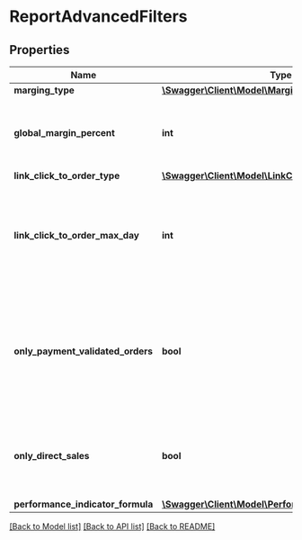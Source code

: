 # ReportAdvancedFilters

## Properties
Name | Type | Description | Notes
------------ | ------------- | ------------- | -------------
**marging_type** | [**\Swagger\Client\Model\MargingType**](MargingType.md) |  | 
**global_margin_percent** | **int** | If the margin type is &#39;Global&#39;, indicate the percentage of sale price. | [optional] 
**link_click_to_order_type** | [**\Swagger\Client\Model\LinkClickToOrderType**](LinkClickToOrderType.md) |  | 
**link_click_to_order_max_day** | **int** | If the linkOrderType is OnClickDate, indicate the max day to search the click from the order | [optional] 
**only_payment_validated_orders** | **bool** | If true, you will get the only the orders with payment validated. Otherwise, you will get all orders validated or not. | 
**only_direct_sales** | **bool** | If true, you will get only direct sales. Otherwise the indirect sales will be included. | 
**performance_indicator_formula** | [**\Swagger\Client\Model\PerformanceIndicatorFormula**](PerformanceIndicatorFormula.md) |  | 

[[Back to Model list]](../README.md#documentation-for-models) [[Back to API list]](../README.md#documentation-for-api-endpoints) [[Back to README]](../README.md)


